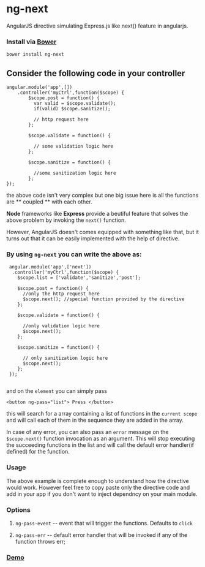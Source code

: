 ng-next
=======

AngularJS directive simulating Express.js like next() feature in angularjs.


### Install via [Bower](http://bower.io/)

`bower install ng-next`

## Consider the following code in your controller


```` 
angular.module('app',[])
    .controller('myCtrl',function($scope) {
        $scope.post = function() {
          var valid = $scope.validate();
          if(valid) $scope.sanitize();

          // http request here
        };

        $scope.validate = function() {
          
          // some validation logic here
        };

        $scope.sanitize = function() {
          
          //some sanitization logic here
        };
});
````

the above code isn't very complex but one big issue here is all the functions are ** coupled ** with each other. 

**Node** frameworks like **Express** provide a beutiful feature that solves the above problem by invoking the `next()` function. 

However, AngularJS doesn't comes equipped with something like that, but it turns out that it can be easily implemented with the help of directive.

### By using `ng-next` you can write the above as:

````
 angular.module('app',['next']) 
  .controller('myCtrl',function($scope) { 
    $scope.list = ['validate','sanitize','post'];

    $scope.post = function() {
      //only the http request here 
      $scope.next(); //special function provided by the directive
    };

    $scope.validate = function() {
      
      //only validation logic here
      $scope.next();
    };

    $scope.sanitize = function() {
      
      // only sanitization logic here
      $scope.next();
    };
 });
 
````

and on the `element` you can simply pass

`<button ng-pass="list"> Press </button>`

this will search for a array containing a list of functions in the `current scope` and will call each of them in the sequence they are added in the array.

In case of any error, you can also pass an `error` message on the `$scope.next()` function invocation as an argument. This will stop executing the succeeding functions in the list and will call the default error handler(if defined) for the function.


### Usage

The above example is complete enough to understand how the directive would work. However feel free to copy paste only the directive code and add in your app if you don't want to inject dependncy on your main module.

### Options

1. `ng-pass-event` -- event that will trigger the functions. Defaults to `click`

2. `ng-pass-err` -- default error handler that will be invoked if any of the function throws err;

### [Demo](http://jsfiddle.net/Pranay/pn405j7q/2/)


